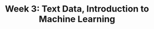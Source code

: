 ---
title: "Week 3: Text Data, Introduction to Machine Learning"
weekNumber: 3
days:
  - date: "2025-05-19"
    events:
      - name: HW 3
        type: hw
        title: Grouping, Pivoting, and Merging
  - date: "2025-05-20"
    events:
      - name: LEC 9
        type: lecture
        title: Regular Expressions
        # html: resources/lectures/lec09/lec09-filled.html
        # github: https://github.com/practicaldsc/wn25/blob/main/lectures/lec09/
        reading: https://learningds.org/ch/13/text_regex.html?highlight=regular%20expressions
        # annotations: resources/lectures/lec09/lec09-annotated.pdf
        reading_text: LDS 13.3
        # recording: https://leccap.engin.umich.edu/leccap/player/r/DNJN9g
      - name: LEC 10
        type: lecture
        title: Text as Data
        # html: resources/lectures/lec10/lec10-filled.html
        # github: https://github.com/practicaldsc/wn25/blob/main/lectures/lec10/
        reading: https://notes.dsc80.com/content/08/nlp.html
        reading_text: DSP 8.2
        reading2: https://learningds.org/ch/13/text_sotu.html
        reading2_text: LDS 13.4
        guide: ../guides/linear-algebra/vectors-angles
        guide_title: Vectors and angles
        # annotations: resources/lectures/lec10/lec10-annotated.pdf
        # recording: https://leccap.engin.umich.edu/leccap/player/r/cPSRvm
  - date: "2025-05-21"
    events:
      - name: HW 4
        type: hw
        title: EDA and Web Scraping
        # github: https://github.com/practicaldsc/wn25/blob/main/homeworks/hw04/hw04.ipynb
  - date: "2025-05-22"
    events:
      - name: LEC 11
        type: lecture
        title: Introduction to Machine Learning
        reading: https://learningds.org/ch/04/modeling_intro.html
        # blank_slides: resources/lectures/lec11/lec11-blank.pdf
        # filled_slides: resources/lectures/lec11/lec11-filled.pdf
        reading_text: LDS 4
        reading2: resources/other/40a-note-1.pdf
        reading2_text: UCSD 1.1-1.2
        videos: https://www.youtube.com/playlist?list=PLEFTQpsm47qQwTM7yz0XwaVOn54ooevNp
        # recording: https://leccap.engin.umich.edu/leccap/player/r/15QoQS
        note: Watch all of the videos in the playlist above, but especially <a href="https://youtu.be/NSIEP74ifyg?feature=shared">the first one</a>, as it covers a derivation that is relevant to upcoming homeworks and exams.
      - name: LEC 12
        type: lecture
        title: Loss Functions and Simple Linear Regression
        reading: https://learningds.org/ch/15/linear_intro.html
        reading_text: LDS 15.1-15.3
        reading2: resources/other/40a-note-2.pdf
        reading2_text: UCSD 2.1
        # blank_slides: resources/lectures/lec12/lec12-blank.pdf
        # filled_slides: resources/lectures/lec12/lec12-filled.pdf
        # recording: https://leccap.engin.umich.edu/leccap/player/r/uVcwV8



---